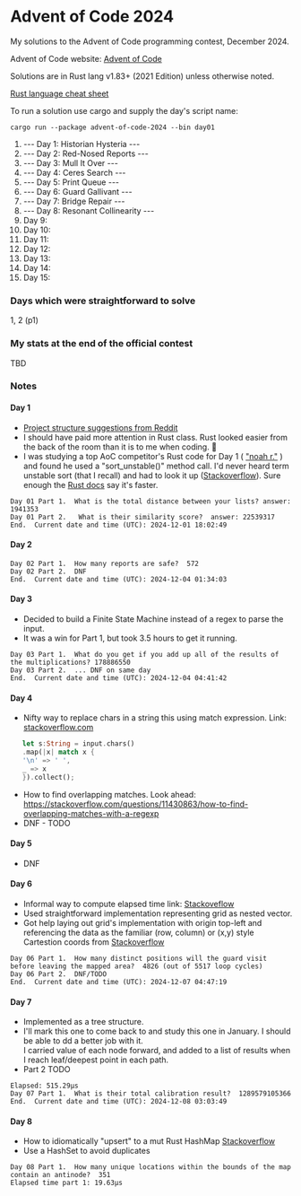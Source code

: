 # Advent of Code 2024
My solutions to the Advent of Code programming contest, December 2024.

Advent of Code website:  [Advent of Code](https://adventofcode.com)

Solutions are in Rust lang v1.83+ (2021 Edition) unless otherwise noted.

[Rust language cheat sheet](https://cheats.rs/)

To run a solution use cargo and supply the day's script name:
```shell
cargo run --package advent-of-code-2024 --bin day01
```

1. --- Day 1: Historian Hysteria ---
2. --- Day 2: Red-Nosed Reports --- 
3. --- Day 3: Mull It Over --- 
4. --- Day 4: Ceres Search ---
5. --- Day 5: Print Queue --- 
6. --- Day 6: Guard Gallivant ---
7. --- Day 7: Bridge Repair --- 
8. --- Day 8: Resonant Collinearity ---
9. Day  9:  
10. Day 10: 
11. Day 11: 
12. Day 12: 
13. Day 13: 
14. Day 14: 
15. Day 15: 

### Days which were straightforward to solve
1, 2 (p1)

### My stats at the end of the official contest
TBD

### Notes

#### Day 1
- [Project structure suggestions from Reddit](https://www.reddit.com/r/adventofcode/comments/zikosa/how_to_organize_rust_code_for_advent_of_code/)
- I should have paid more attention in Rust class.  Rust looked easier from the back of the room than it is to me when coding. 🙂
- I was studying a top AoC competitor's Rust code for Day 1 ( ["noah r."](https://github.com/50SACINMYSOCIDGAF/AdventOfCode2024) ) and found he used a "sort_unstable()" method call.  I'd never heard term unstable sort (that I recall) and had to look it up ([Stackoverflow](https://stackoverflow.com/questions/15125552/what-is-the-meaning-of-stable-and-unstable-for-various-sorting-algorithms)).  Sure enough the [Rust docs](https://doc.rust-lang.org/std/primitive.slice.html#method.sort_unstable) say it's faster.

```text
Day 01 Part 1.  What is the total distance between your lists? answer: 1941353
Day 01 Part 2.   What is their similarity score?  answer: 22539317
End.  Current date and time (UTC): 2024-12-01 18:02:49
```

#### Day 2
```text
Day 02 Part 1.  How many reports are safe?  572
Day 02 Part 2.  DNF
End.  Current date and time (UTC): 2024-12-04 01:34:03
```

#### Day 3
- Decided to build a Finite State Machine instead of a regex to parse the input.
- It was a win for Part 1, but took 3.5 hours to get it running.
```text
Day 03 Part 1.  What do you get if you add up all of the results of the multiplications? 178886550
Day 03 Part 2.  ... DNF on same day
End.  Current date and time (UTC): 2024-12-04 04:41:42
```

#### Day 4
- Nifty way to replace chars in a string this using match expression. Link: [stackoverflow.com](https://stackoverflow.com/questions/34606043/how-do-i-replace-specific-characters-idiomatically-in-rust)
```rust
   let s:String = input.chars()
   .map(|x| match x {
   '\n' => ' ',
   _ => x
   }).collect();
```
- How to find overlapping matches.  Look ahead:  https://stackoverflow.com/questions/11430863/how-to-find-overlapping-matches-with-a-regexp
- DNF - TODO

#### Day 5
- DNF

#### Day 6
- Informal way to compute elapsed time link: [Stackoveflow](https://stackoverflow.com/questions/13322479/how-to-benchmark-programs-in-rust)
- Used straightforward implementation representing grid as nested vector.
- Got help laying out grid's implementation with origin top-left and referencing the data 
as the familiar (row, column) or (x,y)  style Cartestion coords 
from [Stackoverflow](https://stackoverflow.com/questions/13212212/creating-two-dimensional-arrays-in-rust)
```text
Day 06 Part 1.  How many distinct positions will the guard visit before leaving the mapped area?  4826 (out of 5517 loop cycles)
Day 06 Part 2.  DNF/TODO
End.  Current date and time (UTC): 2024-12-07 04:47:19
```

#### Day 7
- Implemented as a tree structure.
- I'll mark this one to come back to and study this one
in January.  I should be able to dd a better job with it.  
I carried value of each node forward, and added to a list of results when I reach leaf/deepest point in each path.
- Part 2 TODO
```text
Elapsed: 515.29µs
Day 07 Part 1.  What is their total calibration result?  1289579105366
End.  Current date and time (UTC): 2024-12-08 03:03:49
```

#### Day 8
- How to idiomatically &quot;upsert&quot; to a mut Rust HashMap  [Stackoverflow](https://stackoverflow.com/questions/33243784/append-to-vector-as-value-of-hashmap)
- Use a HashSet to avoid duplicates
```text
Day 08 Part 1.  How many unique locations within the bounds of the map contain an antinode?  351
Elapsed time part 1: 19.63µs
```